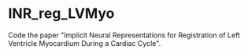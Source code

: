 # INR_reg_LVMyo
Code the paper "Implicit Neural Representations for Registration of Left Ventricle Myocardium During a Cardiac Cycle".

